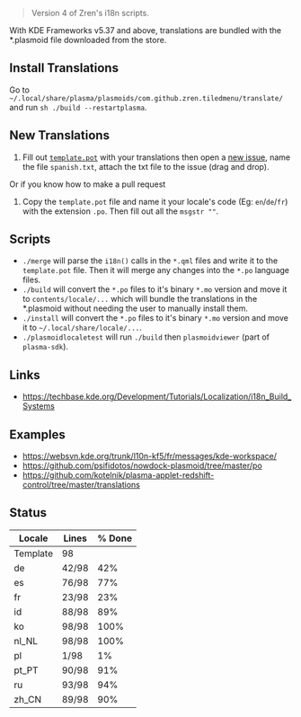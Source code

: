 > Version 4 of Zren's i18n scripts.

With KDE Frameworks v5.37 and above, translations are bundled with the *.plasmoid file downloaded from the store.

## Install Translations

Go to `~/.local/share/plasma/plasmoids/com.github.zren.tiledmenu/translate/` and run `sh ./build --restartplasma`.

## New Translations

1. Fill out [`template.pot`](template.pot) with your translations then open a [new issue](https://github.com/Zren/plasma-applet-tiledmenu/issues/new), name the file `spanish.txt`, attach the txt file to the issue (drag and drop).

Or if you know how to make a pull request

1. Copy the `template.pot` file and name it your locale's code (Eg: `en`/`de`/`fr`) with the extension `.po`. Then fill out all the `msgstr ""`.

## Scripts

* `./merge` will parse the `i18n()` calls in the `*.qml` files and write it to the `template.pot` file. Then it will merge any changes into the `*.po` language files.
* `./build` will convert the `*.po` files to it's binary `*.mo` version and move it to `contents/locale/...` which will bundle the translations in the *.plasmoid without needing the user to manually install them.
* `./install` will convert the `*.po` files to it's binary `*.mo` version and move it to `~/.local/share/locale/...`.
* `./plasmoidlocaletest` will run `./build` then `plasmoidviewer` (part of `plasma-sdk`).

## Links

* https://techbase.kde.org/Development/Tutorials/Localization/i18n_Build_Systems

## Examples

* https://websvn.kde.org/trunk/l10n-kf5/fr/messages/kde-workspace/
* https://github.com/psifidotos/nowdock-plasmoid/tree/master/po
* https://github.com/kotelnik/plasma-applet-redshift-control/tree/master/translations

## Status
|  Locale  |  Lines  | % Done|
|----------|---------|-------|
| Template |      98 |       |
| de       |   42/98 |   42% |
| es       |   76/98 |   77% |
| fr       |   23/98 |   23% |
| id       |   88/98 |   89% |
| ko       |   98/98 |  100% |
| nl_NL    |   98/98 |  100% |
| pl       |    1/98 |    1% |
| pt_PT    |   90/98 |   91% |
| ru       |   93/98 |   94% |
| zh_CN    |   89/98 |   90% |
